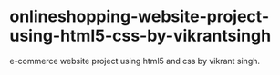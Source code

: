 # onlineshopping-website-project-using-html5-css-by-vikrantsingh
e-commerce website project using html5 and css by vikrant singh.

